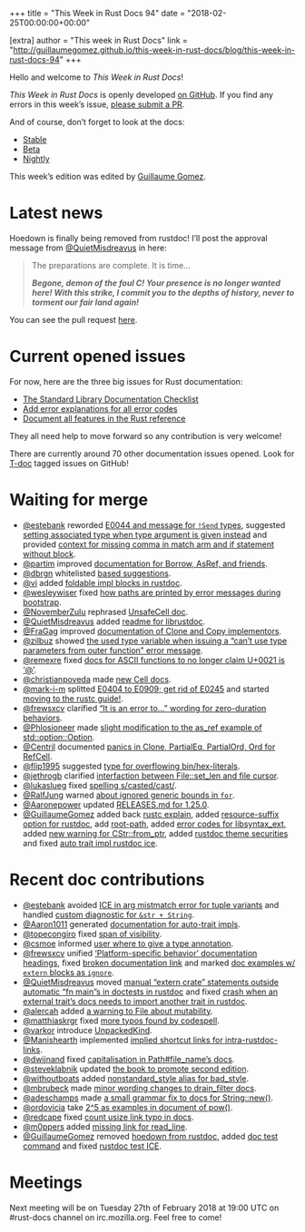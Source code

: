 +++
title = "This Week in Rust Docs 94"
date = "2018-02-25T00:00:00+00:00"

[extra]
author = "This week in Rust Docs"
link = "http://guillaumegomez.github.io/this-week-in-rust-docs/blog/this-week-in-rust-docs-94"
+++
<p>Hello and welcome to <em>This Week in Rust Docs</em>!</p>

<p><em>This Week in Rust Docs</em> is openly developed <a href="https://github.com/GuillaumeGomez/this-week-in-rust-docs">on GitHub</a>.
If you find any errors in this week’s issue, <a href="https://github.com/GuillaumeGomez/this-week-in-rust-docs/pulls">please submit a PR</a>.</p>

<p>And of course, don’t forget to look at the docs:</p>

<ul>
  <li><a href="https://doc.rust-lang.org/">Stable</a></li>
  <li><a href="https://doc.rust-lang.org/beta/">Beta</a></li>
  <li><a href="https://doc.rust-lang.org/nightly/">Nightly</a></li>
</ul>

<p>This week’s edition was edited by <a href="https://github.com/GuillaumeGomez">Guillaume Gomez</a>.</p>

<h1 id="latest-news">Latest news</h1>

<p>Hoedown is finally being removed from rustdoc! I’ll post the approval message from <a href="https://github.com/QuietMisdreavus">@QuietMisdreavus</a> in here:</p>

<blockquote>
  <p>The preparations are complete. It is time…</p>

  <p><em><strong>Begone, demon of the foul C! Your presence is no longer wanted here! With this strike, I commit you to the depths of history, never to torment our fair land again!</strong></em></p>
</blockquote>

<p>You can see the pull request <a href="https://github.com/rust-lang/rust/pull/48274">here</a>.</p>

<h1 id="current-opened-issues">Current opened issues</h1>

<p>For now, here are the three big issues for Rust documentation:</p>

<ul>
  <li><a href="https://github.com/rust-lang/rust/issues/29329">The Standard Library Documentation Checklist</a></li>
  <li><a href="https://github.com/rust-lang/rust/issues/32777">Add error explanations for all error codes</a></li>
  <li><a href="https://github.com/rust-lang-nursery/reference/issues/9">Document all features in the Rust reference</a></li>
</ul>

<p>They all need help to move forward so any contribution is very welcome!</p>

<p>There are currently around 70 other documentation issues opened. Look for <a href="https://github.com/rust-lang/rust/labels/T-doc">T-doc</a> tagged issues on GitHub!</p>

<h1 id="waiting-for-merge">Waiting for merge</h1>

<ul>
  <li><a href="https://github.com/estebank">@estebank</a> reworded <a href="https://github.com/rust-lang/rust/pull/48138">E0044 and message for <code class="highlighter-rouge">!Send</code> types</a>, suggested <a href="https://github.com/rust-lang/rust/pull/48288">setting associated type when type argument is given instead</a> and provided <a href="https://github.com/rust-lang/rust/pull/48338">context for missing comma in match arm and if statement without block</a>.</li>
  <li><a href="https://github.com/partim">@partim</a> improved <a href="https://github.com/rust-lang/rust/pull/46518">documentation for Borrow, AsRef, and friends</a>.</li>
  <li><a href="https://github.com/dbrgn">@dbrgn</a> whitelisted <a href="https://github.com/rust-lang/rust/pull/46815">based suggestions</a>.</li>
  <li><a href="https://github.com/vi">@vi</a> added <a href="https://github.com/rust-lang/rust/pull/47894">foldable impl blocks in rustdoc</a>.</li>
  <li><a href="https://github.com/wesleywiser">@wesleywiser</a> fixed <a href="https://github.com/rust-lang/rust/pull/47731">how paths are printed by error messages during bootstrap</a>.</li>
  <li><a href="https://github.com/NovemberZulu">@NovemberZulu</a> rephrased <a href="https://github.com/rust-lang/rust/pull/48201">UnsafeCell doc</a>.</li>
  <li><a href="https://github.com/QuietMisdreavus">@QuietMisdreavus</a> added <a href="https://github.com/rust-lang/rust/pull/48283">readme for librustdoc</a>.</li>
  <li><a href="https://github.com/FraGag">@FraGag</a> improved <a href="https://github.com/rust-lang/rust/pull/48171">documentation of Clone and Copy implementors</a>.</li>
  <li><a href="https://github.com/zilbuz">@zilbuz</a> showed <a href="https://github.com/rust-lang/rust/pull/47574">the used type variable when issuing a “can’t use type parameters from outer function” error message</a>.</li>
  <li><a href="https://github.com/remexre">@remexre</a> fixed <a href="https://github.com/rust-lang/rust/pull/48529">docs for ASCII functions to no longer claim U+0021 is ‘@’</a>.</li>
  <li><a href="https://github.com/christianpoveda">@christianpoveda</a> made <a href="https://github.com/rust-lang/rust/pull/48474">new Cell docs</a>.</li>
  <li><a href="https://github.com/mark-i-m">@mark-i-m</a> splitted <a href="https://github.com/rust-lang/rust/pull/48446">E0404 to E0909; get rid of E0245</a> and started <a href="https://github.com/rust-lang/rust/pull/48479">moving to the rustc guide!</a>.</li>
  <li><a href="https://github.com/frewsxcv">@frewsxcv</a> clarified <a href="https://github.com/rust-lang/rust/pull/48328">“It is an error to…” wording for zero-duration behaviors</a>.</li>
  <li><a href="https://github.com/Phlosioneer">@Phlosioneer</a> made <a href="https://github.com/rust-lang/rust/pull/48509">slight modification to the as_ref example of std::option::Option</a>.</li>
  <li><a href="https://github.com/Centril">@Centril</a> documented <a href="https://github.com/rust-lang/rust/pull/48365">panics in Clone, PartialEq, PartialOrd, Ord for RefCell</a>.</li>
  <li><a href="https://github.com/flip1995">@flip1995</a> suggested <a href="https://github.com/rust-lang/rust/pull/48432">type for overflowing bin/hex-literals</a>.</li>
  <li><a href="https://github.com/jethrogb">@jethrogb</a> clarified <a href="https://github.com/rust-lang/rust/pull/48480">interfaction between File::set_len and file cursor</a>.</li>
  <li><a href="https://github.com/lukaslueg">@lukaslueg</a> fixed <a href="https://github.com/rust-lang/rust/pull/48403">spelling s/casted/cast/</a>.</li>
  <li><a href="https://github.com/RalfJung">@RalfJung</a> warned <a href="https://github.com/rust-lang/rust/pull/48326">about ignored generic bounds in <code class="highlighter-rouge">for</code></a>.</li>
  <li><a href="https://github.com/Aaronepower">@Aaronepower</a> updated <a href="https://github.com/rust-lang/rust/pull/48374">RELEASES.md for 1.25.0</a>.</li>
  <li><a href="https://github.com/GuillaumeGomez">@GuillaumeGomez</a> added back <a href="https://github.com/rust-lang/rust/pull/48337">rustc explain</a>, added <a href="https://github.com/rust-lang/rust/pull/48511">resource-suffix option for rustdoc</a>, add <a href="https://github.com/rust-lang/rust/pull/48442">root-path</a>, added <a href="https://github.com/rust-lang/rust/pull/48173">error codes for libsyntax_ext</a>, added <a href="https://github.com/rust-lang/rust/pull/48507">new warning for CStr::from_ptr</a>, added <a href="https://github.com/rust-lang/rust/pull/48381">rustdoc theme securities</a> and fixed <a href="https://github.com/rust-lang/rust/pull/48473">auto trait impl rustdoc ice</a>.</li>
</ul>

<h1 id="recent-doc-contributions">Recent doc contributions</h1>

<ul>
  <li><a href="https://github.com/estebank">@estebank</a> avoided <a href="https://github.com/rust-lang/rust/pull/48246">ICE in arg mistmatch error for tuple variants</a> and handled <a href="https://github.com/rust-lang/rust/pull/48392">custom diagnostic for <code class="highlighter-rouge">&amp;str + String</code></a>.</li>
  <li><a href="https://github.com/Aaron1011">@Aaron1011</a> generated <a href="https://github.com/rust-lang/rust/pull/47833">documentation for auto-trait impls</a>.</li>
  <li><a href="https://github.com/topecongiro">@topecongiro</a> fixed <a href="https://github.com/rust-lang/rust/pull/47799">span of visibility</a>.</li>
  <li><a href="https://github.com/csmoe">@csmoe</a> informed <a href="https://github.com/rust-lang/rust/pull/48198">user where to give a type annotation</a>.</li>
  <li><a href="https://github.com/frewsxcv">@frewsxcv</a> unified <a href="https://github.com/rust-lang/rust/pull/48312">‘Platform-specific behavior’ documentation headings</a>, fixed <a href="https://github.com/rust-lang/rust/pull/48314">broken documentation link</a> and marked <a href="https://github.com/rust-lang/rust/pull/48325">doc examples w/ <code class="highlighter-rouge">extern</code> blocks as <code class="highlighter-rouge">ignore</code></a>.</li>
  <li><a href="https://github.com/QuietMisdreavus">@QuietMisdreavus</a> moved <a href="https://github.com/rust-lang/rust/pull/48106">manual “extern crate” statements outside automatic “fn main”s in doctests in rustdoc</a> and fixed <a href="https://github.com/rust-lang/rust/pull/48415">crash when an external trait’s docs needs to import another trait in rustdoc</a>.</li>
  <li><a href="https://github.com/alercah">@alercah</a> added <a href="https://github.com/rust-lang/rust/pull/48273">a warning to File about mutability</a>.</li>
  <li><a href="https://github.com/matthiaskrgr">@matthiaskrgr</a> fixed <a href="https://github.com/rust-lang/rust/pull/48275">more typos found by codespell</a>.</li>
  <li><a href="https://github.com/varkor">@varkor</a> introduce <a href="https://github.com/rust-lang/rust/pull/48452">UnpackedKind</a>.</li>
  <li><a href="https://github.com/Manishearth">@Manishearth</a> implemented <a href="https://github.com/rust-lang/rust/pull/48335">implied shortcut links for intra-rustdoc-links</a>.</li>
  <li><a href="https://github.com/dwijnand">@dwijnand</a> fixed <a href="https://github.com/rust-lang/rust/pull/48499">capitalisation in Path#file_name’s docs</a>.</li>
  <li><a href="https://github.com/steveklabnik">@steveklabnik</a> updated <a href="https://github.com/rust-lang/rust/pull/48404">the book to promote second edition</a>.</li>
  <li><a href="https://github.com/withoutboats">@withoutboats</a> added <a href="https://github.com/rust-lang/rust/pull/48386">nonstandard_style alias for bad_style</a>.</li>
  <li><a href="https://github.com/mbrubeck">@mbrubeck</a> made <a href="https://github.com/rust-lang/rust/pull/48438">minor wording changes to drain_filter docs</a>.</li>
  <li><a href="https://github.com/adeschamps">@adeschamps</a> made <a href="https://github.com/rust-lang/rust/pull/48436">a small grammar fix to docs for String::new()</a>.</li>
  <li><a href="https://github.com/ordovicia">@ordovicia</a> take <a href="https://github.com/rust-lang/rust/pull/48397">2^5 as examples in document of pow()</a>.</li>
  <li><a href="https://github.com/redcape">@redcape</a> fixed <a href="https://github.com/rust-lang/rust/pull/48360">count usize link typo in docs</a>.</li>
  <li><a href="https://github.com/m0ppers">@m0ppers</a> added <a href="https://github.com/rust-lang/rust/pull/48354">missing link for read_line</a>.</li>
  <li><a href="https://github.com/GuillaumeGomez">@GuillaumeGomez</a> removed <a href="https://github.com/rust-lang/rust/pull/48274">hoedown from rustdoc</a>, added <a href="https://github.com/rust-lang/rust/pull/48194">doc test command</a> and fixed <a href="https://github.com/rust-lang/rust/pull/48382">rustdoc test ICE</a>.</li>
</ul>

<h1 id="meetings">Meetings</h1>

<p>Next meeting will be on Tuesday 27th of February 2018 at 19:00 UTC on #rust-docs channel on irc.mozilla.org. Feel free to come!</p>